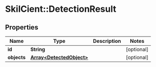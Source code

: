 # SkilCient::DetectionResult

## Properties
Name | Type | Description | Notes
------------ | ------------- | ------------- | -------------
**id** | **String** |  | [optional] 
**objects** | [**Array&lt;DetectedObject&gt;**](DetectedObject.md) |  | [optional] 


